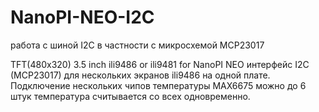 # NanoPI-NEO-I2C

работа с шиной I2C в частности с микросхемой MCP23017

TFT(480x320) 3.5 inch ili9486 or ili9481  for NanoPI NEO
интерфейс I2C (MCP23017) для нескольких экранов ili9486
на одной плате.
Подключение нескольких чипов температуры MAX6675 можно до 6 штук
температура считывается со всех одновременно.
